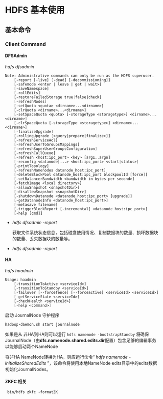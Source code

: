 # HDFS 基本使用



## 基本命令

### Client Command

#### DFSAdmin

*hdfs dfsadmin*

```shell
Note: Administrative commands can only be run as the HDFS superuser.
	[-report [-live] [-dead] [-decommissioning]]
	[-safemode <enter | leave | get | wait>]
	[-saveNamespace]
	[-rollEdits]
	[-restoreFailedStorage true|false|check]
	[-refreshNodes]
	[-setQuota <quota> <dirname>...<dirname>]
	[-clrQuota <dirname>...<dirname>]
	[-setSpaceQuota <quota> [-storageType <storagetype>] <dirname>...<dirname>]
	[-clrSpaceQuota [-storageType <storagetype>] <dirname>...<dirname>]
	[-finalizeUpgrade]
	[-rollingUpgrade [<query|prepare|finalize>]]
	[-refreshServiceAcl]
	[-refreshUserToGroupsMappings]
	[-refreshSuperUserGroupsConfiguration]
	[-refreshCallQueue]
	[-refresh <host:ipc_port> <key> [arg1..argn]
	[-reconfig <datanode|...> <host:ipc_port> <start|status>]
	[-printTopology]
	[-refreshNamenodes datanode_host:ipc_port]
	[-deleteBlockPool datanode_host:ipc_port blockpoolId [force]]
	[-setBalancerBandwidth <bandwidth in bytes per second>]
	[-fetchImage <local directory>]
	[-allowSnapshot <snapshotDir>]
	[-disallowSnapshot <snapshotDir>]
	[-shutdownDatanode <datanode_host:ipc_port> [upgrade]]
	[-getDatanodeInfo <datanode_host:ipc_port>]
	[-metasave filename]
	[-triggerBlockReport [-incremental] <datanode_host:ipc_port>]
	[-help [cmd]]
```

* *hdfs dfsadmin -report*

  获取文件系统状态信息，包括磁盘使用情况、复制数据块的数量、损坏数据块的数量、丢失数据块的数量等。

* *hdfs dfsadmin -report*

#### HA

*hdfs haadmin*

```shell
Usage: haadmin
    [-transitionToActive <serviceId>]
    [-transitionToStandby <serviceId>]
    [-failover [--forcefence] [--forceactive] <serviceId> <serviceId>]
    [-getServiceState <serviceId>]
    [-checkHealth <serviceId>]
    [-help <command>]
```



启动 JournalNode 守护程序

`hadoop-daemon.sh start journalnode`

如果是从 非HA到HA则可以运行 `hdfs namenode -bootstrapStandby` 将确保JournalNode（由**dfs.namenode.shared.edits.dir**配置）包含足够的编辑事务以能够启动两个NameNode

将非HA NameNode转换为HA，则应运行命令“ *hdfs namenode -initializeSharedEdits* ”，该命令将使用本地NameNode edits目录中的edits数据初始化JournalNodes。

#### ZKFC 相关

```
 bin/hdfs zkfc -formatZK
```

